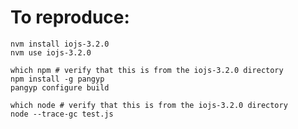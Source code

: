 # To reproduce:

	nvm install iojs-3.2.0
	nvm use iojs-3.2.0

	which npm # verify that this is from the iojs-3.2.0 directory
	npm install -g pangyp
	pangyp configure build

	which node # verify that this is from the iojs-3.2.0 directory
	node --trace-gc test.js
